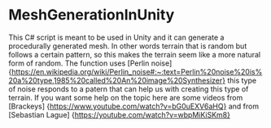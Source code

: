 # MeshGenerationInUnity
This C# script is meant to be used in Unity and it can generate a procedurally generated mesh. In other words terrain that is random but follows a certain pattern, so this makes the terrain seem like a more natural form of random. The function uses [Perlin noise]   {https://en.wikipedia.org/wiki/Perlin_noise#:~:text=Perlin%20noise%20is%20a%20type,1985%20called%20An%20image%20Synthesizer} this type of noise responds to a patern that can help us with creating this type of terrain. If you want some help on the topic here are some videos from [Brackeys] {https://www.youtube.com/watch?v=bG0uEXV6aHQ} and from [Sebastian Lague] {https://youtube.com/watch?v=wbpMiKiSKm8}
